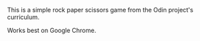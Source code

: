 This is a simple rock paper scissors game from the Odin project's curriculum.

Works best on Google Chrome.